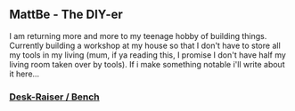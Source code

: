 ## MattBe - The DIY-er
I am returning more and more to my teenage hobby of building things. Currently building a workshop at my house so that I don't have to store all my tools in my living
(mum, if ya reading this, I promise I don't have half my living room taken over by tools).
If i make something notable i'll write about it here...

### [Desk-Raiser / Bench](/projects/desk-raiser/desk-raiser.diy.mattbe.me.md)

